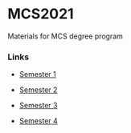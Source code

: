 # MCS2021
Materials for MCS degree program

### Links
* [Semester 1](../master/semester_1)

* [Semester 2](../master/semester_2)

* [Semester 3](../master/semester_3)

* [Semester 4](../master/semester_4)

